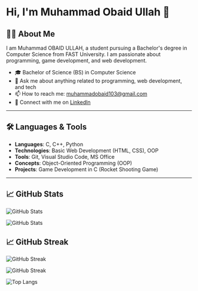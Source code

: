 # Hi, I'm Muhammad Obaid Ullah 👋

## 👨‍🎓 About Me
I am Muhammad OBAID ULLAH, a student pursuing a Bachelor's degree in Computer Science from FAST University. I am passionate about programming, game development, and web development.

- 🎓 Bachelor of Science (BS) in Computer Science
- 💬 Ask me about anything related to programming, web development, and tech
- 📫 How to reach me: muhammadobaid103@gmail.com
- 🔗 Connect with me on [LinkedIn](https://www.linkedin.com/in/muhammad-obaid-ullah-29b6b0323/)

---

## 🛠️ Languages & Tools

- **Languages**: C, C++, Python
- **Technologies**: Basic Web Development (HTML, CSS), OOP
- **Tools**: Git, Visual Studio Code, MS Office
- **Concepts**: Object-Oriented Programming (OOP)
- **Projects**: Game Development in C (Rocket Shooting Game)

---

## 📈 GitHub Stats

![GitHub Stats](https://github-readme-stats.vercel.app/api?username=Obaid03&show_icons=true&count_private=true&hide_title=false&theme=radical&card_width=500)

![GitHub Stats](https://github-readme-stats.vercel.app/api?username=Obaid03&show_icons=true&theme=highcontrast&count_private=true&hide_title=false&card_width=500)

## 📈 GitHub Streak

![GitHub Streak](https://github-readme-streak-stats.herokuapp.com/?user=Obaid03&theme=radical)

![GitHub Streak](https://streak-stats.demolab.com/?user=Obaid03&theme=radical&hide_border=false)

![Top Langs](https://github-readme-stats.vercel.app/api/top-langs/?username=Obaid03&layout=compact&theme=radical)




